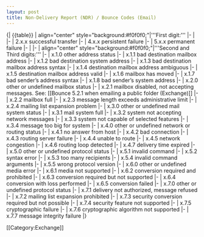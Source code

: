 ```yaml
---
layout: post 
title: Non-Delivery Report (NDR) / Bounce Codes (Email)
---
```


{| {{table}}
| align="center" style="background:#f0f0f0;"|'''First digit:'''
|-
| 
|-
| 2.x.x                              successful transfer 
|-
| 4.x.x                              persistent failure 
|-
| 5.x.x                              permanent failure
|-
| 
|-
| align="center" style="background:#f0f0f0;"|'''Second and Third digits:'''
|-
| x.1.0                              other address status
|-
| x.1.1                              bad destination mailbox address
|-
| x.1.2                              bad destination system address
|-
| x.1.3                              bad destination mailbox address syntax
|-
| x.1.4                              destination mailbox address ambiguous
|-
| x.1.5                              destination mailbox address valid
|-
| x.1.6                              mailbox has moved
|-
| x.1.7                              bad sender’s address syntax
|-
| x.1.8                              bad sender’s system address
|-
| x.2.0                              other or undefined mailbox status
|-
| x.2.1                              mailbox disabled, not accepting messages. See: [[Bounce 5.2.1 when emailing a public folder (Exchange)]]
|-
| x.2.2                              mailbox full
|-
| x.2.3                              message length exceeds administrative limit
|-
| x.2.4                              mailing list expansion problem
|-
| x.3.0                              other or undefined mail system status
|-
| x.3.1                              mail system full
|-
| x.3.2                              system not accepting network messages
|-
| x.3.3                              system not capable of selected features
|-
| x.3.4                              message too big for system
|-
| x.4.0                              other or undefined network or routing status
|-
| x.4.1                              no answer from host
|-
| x.4.2                              bad connection
|-
| x.4.3                              routing server failure
|-
| x.4.4                              unable to route
|-
| x.4.5                              network congestion
|-
| x.4.6                              routing loop detected
|-
| x.4.7                              delivery time expired
|-
| x.5.0                              other or undefined protocol status
|-
| x.5.1                              invalid command
|-
| x.5.2                              syntax error
|-
| x.5.3                              too many recipients
|-
| x.5.4                              invalid command arguments
|-
| x.5.5                              wrong protocol version
|-
| x.6.0                              other or undefined media error
|-
| x.6.1                              media not supported
|-
| x.6.2                              conversion required and prohibited
|-
| x.6.3                              conversion required but not supported
|-
| x.6.4                              conversion with loss performed
|-
| x.6.5                              conversion failed
|-
| x.7.0                              other or undefined protocol status
|-
| x.7.1                              delivery not authorized, message refused
|-
| x.7.2                              mailing list expansion prohibited
|-
| x.7.3                              security conversion required but not possible
|-
| x.7.4                              security feature not supported
|-
| x.7.5                              cryptographic failure
|-
| x.7.6                              cryptographic algorithm not supported
|-
| x.7.7                              message integrity failure
|}

[[Category:Exchange]]
